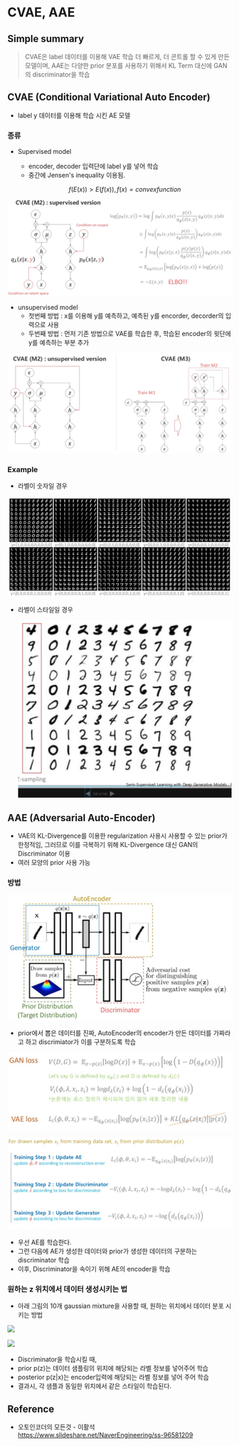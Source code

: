 # CVAE, AAE



## Simple summary

>CVAE은 label 데이터를 이용해 VAE 학습 더 빠르게, 더 콘트롤 할 수 있게 만든 모델이며, AAE는 다양한 prior 분포를 사용하기 위해서 KL Term 대신에 GAN의 discriminator을 학습



## CVAE (Conditional Variational Auto Encoder)

- label y 데이터를 이용해 학습 시킨 AE 모델



### 종류

- Supervised model

  - encoder, decoder 입력단에 label y를 넣어 학습
  - 중간에 Jensen's inequality 이용됨. 

  $$
  f(E(x)) > E(f(x)), f(x) = convex function
  $$



![](../images/cae-1.png)



- unsupervised model
  - 첫번째 방법 : x를 이용해 y를 예측하고, 예측된 y를 encorder, decorder의 입력으로 사용
  - 두번째 방법 : 먼저 기존 방법으로 VAE를 학습한 후, 학습된 encoder의 윗단에 y를 예측하는 부분 추가

![](../images/cae-2.png)



### Example

- 라벨이 숫자일 경우

![](../images/cae-3.png)

- 라벨이 스타일일 경우

  ![](../images/cae-4.png)



## AAE (Adversarial Auto-Encoder)

- VAE의 KL-Divergence를 이용한 regularization 사용시 사용할 수 있는 prior가 한정적임, 그러므로 이를 극복하기 위해 KL-Divergence 대신 GAN의 Discriminator 이용
- 여러 모양의 prior 사용 가능



### 방법

![](../images/aae-1.png)

- prior에서 뽑은 데이터를 진짜, AutoEncoder의 encoder가 만든 데이터를 가짜라고 하고 discrimiator가 이를 구분하도록 학습



![](../images/aae-2.png)

![](../images/aae-3.png)

- 우선 AE를 학습한다.
- 그런 다음에 AE가 생성한 데이터와 prior가 생성한 데이터의 구분하는 discriminator 학습
- 이후, Discriminator을 속이기 위해 AE의 encoder을 학습



### 원하는 z 위치에서 데이터 생성시키는 법

- 아래 그림의 10개 gaussian mixture을 사용할 때, 원하는 위치에서 데이터 분포 시키는 방법

![](/Users/whale/Desktop/project/note_paper/images/aae-7.png)



![](..images/aae-6.png)

-  Discriminator을 학습시킬 때, 
  - prior p(z)는 데이터 샘플링의 위치에 해당되는 라벨 정보를 넣어주어 학습
  - posterior p(z|x)는 encoder입력에 해당되는 라벨 정보를 넣어 주어 학습
- 결과시, 각 샘플과 동일한 위치에서 같은 스타일이 학습된다.



## Reference

- 오토인코더의 모든것 - 이활석 https://www.slideshare.net/NaverEngineering/ss-96581209
